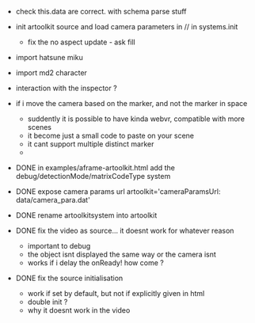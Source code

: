 - check this.data are correct. with schema parse stuff
- init artoolkit source and load camera parameters in // in systems.init
  - fix the no aspect update - ask fill
- import hatsune miku
- import md2 character
- interaction with the inspector ?
- if i move the camera based on the marker, and not the marker in space
  - suddently it is possible to have kinda webvr, compatible with more scenes
  - it become just a small code to paste on your scene
  - it cant support multiple distinct marker
  - <a-marker-controls>
        <a-entity camera></a-entity>
    </a-marker-controls>

- DONE in examples/aframe-artoolkit.html add the debug/detectionMode/matrixCodeType system
- DONE expose camera params url
  artoolkit='cameraParamsUrl: data/camera_para.dat'
- DONE rename artoolkitsystem into artoolkit
- DONE fix the video as source... it doesnt work for whatever reason
  - important to debug
  - the object isnt displayed the same way or the camera isnt
  - works if i delay the onReady! how come ?
- DONE fix the source initialisation
  - work if set by default, but not if explicitly given in html
  - double init ?
  - why it doesnt work in the video
